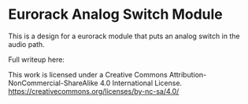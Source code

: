 # Eurorack Analog Switch Module

This is a design for a eurorack module that puts an analog switch in the audio path.

Full writeup here: 

This work is licensed under a Creative Commons Attribution-NonCommercial-ShareAlike 4.0 International License. https://creativecommons.org/licenses/by-nc-sa/4.0/